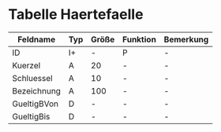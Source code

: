 #  Tabelle Haertefaelle


| Feldname    | Typ | Größe | Funktion | Bemerkung |
|-------------|-----|-------|----------|-----------|
| ID          | I+  | -     | P        | -         |
| Kuerzel     | A   | 20    | -        | -         |
| Schluessel  | A   | 10    | -        | -         |
| Bezeichnung | A   | 100   | -        | -         |
| GueltigBVon | D   | -     | -        | -         |
| GueltigBis  | D   | -     | -        | -         |

